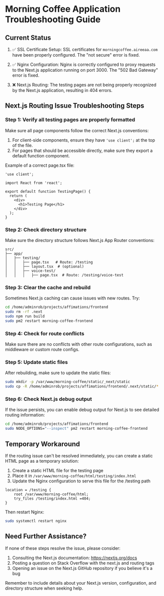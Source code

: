 # Morning Coffee Application Troubleshooting Guide

## Current Status

1. ✅ SSL Certificate Setup: SSL certificates for `morningcoffee.aireeaa.com` have been properly configured. The "not secure" error is fixed.

2. ✅ Nginx Configuration: Nginx is correctly configured to proxy requests to the Next.js application running on port 3000. The "502 Bad Gateway" error is fixed.

3. ❌ Next.js Routing: The testing pages are not being properly recognized by the Next.js application, resulting in 404 errors.

## Next.js Routing Issue Troubleshooting Steps

### Step 1: Verify all testing pages are properly formatted

Make sure all page components follow the correct Next.js conventions:

1. For client-side components, ensure they have `'use client';` at the top of the file.
2. For pages that should be accessible directly, make sure they export a default function component.

Example of a correct page.tsx file:

```tsx
'use client';

import React from 'react';

export default function TestingPage() {
  return (
    <div>
      <h1>Testing Page</h1>
    </div>
  );
}
```

### Step 2: Check directory structure

Make sure the directory structure follows Next.js App Router conventions:

```
src/
├── app/
│   ├── testing/
│   │   ├── page.tsx   # Route: /testing
│   │   ├── layout.tsx  # (optional)
│   │   ├── voice-test/
│   │   │   ├── page.tsx  # Route: /testing/voice-test
```

### Step 3: Clear the cache and rebuild

Sometimes Next.js caching can cause issues with new routes. Try:

```bash
cd /home/adminrob/projects/affimations/frontend
sudo rm -rf .next
sudo npm run build
sudo pm2 restart morning-coffee-frontend
```

### Step 4: Check for route conflicts

Make sure there are no conflicts with other route configurations, such as middleware or custom route configs.

### Step 5: Update static files

After rebuilding, make sure to update the static files:

```bash
sudo mkdir -p /var/www/morning-coffee/static/_next/static
sudo cp -R /home/adminrob/projects/affimations/frontend/.next/static/* /var/www/morning-coffee/static/_next/static/
```

### Step 6: Check Next.js debug output

If the issue persists, you can enable debug output for Next.js to see detailed routing information:

```bash
cd /home/adminrob/projects/affimations/frontend
sudo NODE_OPTIONS="--inspect" pm2 restart morning-coffee-frontend
```

## Temporary Workaround

If the routing issue can't be resolved immediately, you can create a static HTML page as a temporary solution:

1. Create a static HTML file for the testing page
2. Place it in `/var/www/morning-coffee/html/testing/index.html`
3. Update the Nginx configuration to serve this file for the /testing path

```nginx
location = /testing {
    root /var/www/morning-coffee/html;
    try_files /testing/index.html =404;
}
```

Then restart Nginx:

```bash
sudo systemctl restart nginx
```

## Need Further Assistance?

If none of these steps resolve the issue, please consider:

1. Consulting the Next.js documentation: https://nextjs.org/docs
2. Posting a question on Stack Overflow with the next.js and routing tags
3. Opening an issue on the Next.js GitHub repository if you believe it's a bug

Remember to include details about your Next.js version, configuration, and directory structure when seeking help. 